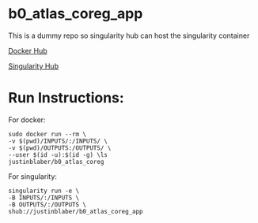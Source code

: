 # b0_atlas_coreg_app

This is a dummy repo so singularity hub can host the singularity container

[Docker Hub](https://hub.docker.com/r/justinblaber/b0_atlas_coreg_app/tags/)

[Singularity Hub](https://www.singularity-hub.org/collections/3090)

# Run Instructions:
For docker:
```
sudo docker run --rm \
-v $(pwd)/INPUTS/:/INPUTS/ \
-v $(pwd)/OUTPUTS:/OUTPUTS/ \
--user $(id -u):$(id -g) \ls
justinblaber/b0_atlas_coreg
```
For singularity:
```
singularity run -e \
-B INPUTS/:/INPUTS \
-B OUTPUTS/:/OUTPUTS \
shub://justinblaber/b0_atlas_coreg_app
